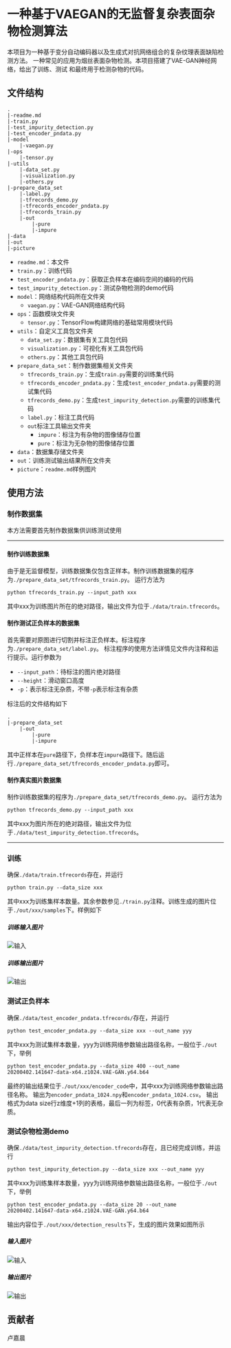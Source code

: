 # 一种基于VAEGAN的无监督复杂表面杂物检测算法
本项目为一种基于变分自动编码器以及生成式对抗网络组合的复杂纹理表面缺陷检测方法。
一种常见的应用为烟丝表面杂物检测。本项目搭建了VAE-GAN神经网络，给出了训练、测试
和最终用于检测杂物的代码。<br>
## 文件结构
```
.
|-readme.md
|-train.py
|-test_impurity_detection.py
|-test_encoder_pndata.py
|-model
    |-vaegan.py
|-ops
    |-tensor.py
|-utils
    |-data_set.py
    |-visualization.py
    |-others.py
|-prepare_data_set
    |-label.py
    |-tfrecords_demo.py
    |-tfrecords_encoder_pndata.py
    |-tfrecords_train.py
    |-out
        |-pure
        |-impure
|-data
|-out
|-picture
```
- `readme.md`：本文件
- `train.py`：训练代码
- `test_encoder_pndata.py`：获取正负样本在编码空间的编码的代码
- `test_impurity_detection.py`：测试杂物检测的demo代码
- `model`：网络结构代码所在文件夹
    - `vaegan.py`：VAE-GAN网络结构代码
- `ops`：函数模块文件夹
    - `tensor.py`：TensorFlow构建网络的基础常用模块代码
- `utils`：自定义工具包文件夹
    - `data_set.py`：数据集有关工具包代码
    - `visualization.py`：可视化有关工具包代码
    - `others.py`：其他工具包代码
- `prepare_data_set`：制作数据集相关文件夹
    - `tfrecords_train.py`：生成`train.py`需要的训练集代码
    - `tfrecords_encoder_pndata.py`：生成`test_encoder_pndata.py`需要的测试集代码
    - `tfrecords_demo.py`：生成`test_impurity_detection.py`需要的训练集代码
    - `label.py`：标注工具代码
    - `out`标注工具输出文件夹
        - `impure`：标注为有杂物的图像储存位置
        - `pure`：标注为无杂物的图像储存位置
- `data`：数据集存储文件夹
- `out`：训练测试输出结果所在文件夹
- `picture`：`readme.md`样例图片
## 使用方法
### 制作数据集
本方法需要首先制作数据集供训练测试使用
***
#### 制作训练数据集
由于是无监督模型，训练数据集仅包含正样本。制作训练数据集的程序为`./prepare_data_set/tfrecords_train.py`。
运行方法为
```
python tfrecords_train.py --input_path xxx
```
其中xxx为训练图片所在的绝对路径，输出文件为位于`./data/train.tfrecords`。
#### 制作测试正负样本的数据集
首先需要对原图进行切割并标注正负样本。标注程序为`./prepare_data_set/label.py`。
标注程序的使用方法详情见文件内注释和运行提示。运行参数为
- `--input_path`：待标注的图片绝对路径
- `--height`：滑动窗口高度
- `-p`：表示标注无杂质，不带`-p`表示标注有杂质


标注后的文件结构如下
```
.
|-prepare_data_set
    |-out
        |-pure
        |-impure
```
其中正样本在`pure`路径下，负样本在`impure`路径下。随后运行`./prepare_data_set/tfrecords_encoder_pndata.py`即可。
#### 制作真实图片数据集
制作训练数据集的程序为`./prepare_data_set/tfrecords_demo.py`。
运行方法为
```
python tfrecords_demo.py --input_path xxx
```
其中xxx为图片所在的绝对路径，输出文件为位于`./data/test_impurity_detection.tfrecords`。
***
### 训练
确保`./data/train.tfrecords`存在，并运行
```
python train.py --data_size xxx
```
其中xxx为训练集样本数量。其余参数参见`./train.py`注释。训练生成的图片位于`./out/xxx/samples`下。样例如下
##### 训练输入图片
![输入](./picture/train_in.png)<br>
##### 训练输出图片
![输出](./picture/train_out.png)<br>
### 测试正负样本
确保`./data/test_encoder_pndata.tfrecords/`存在，并运行
```
python test_encoder_pndata.py --data_size xxx --out_name yyy
```
其中xxx为测试集样本数量，yyy为训练网络参数输出路径名称，一般位于`./out`下，举例
```
python test_encoder_pndata.py --data_size 400 --out_name 20200402.141647-data-x64.z1024.VAE-GAN.y64.b64
```
最终的输出结果位于`./out/xxx/encoder_code`中，其中xxx为训练网络参数输出路径名称。
输出为`encoder_pndata_1024.npy`和`encoder_pndata_1024.csv`。
输出格式为data size行z维度+1列的表格，最后一列为标签，0代表有杂质，1代表无杂质。
### 测试杂物检测demo
确保`./data/test_impurity_detection.tfrecords`存在，且已经完成训练，并运行
```
python test_impurity_detection.py --data_size xxx --out_name yyy
```
其中xxx为训练集样本数量，yyy为训练网络参数输出路径名称，一般位于`./out`下，举例
```
python test_encoder_pndata.py --data_size 20 --out_name 20200402.141647-data-x64.z1024.VAE-GAN.y64.b64
```
输出内容位于`./out/xxx/detection_results`下，生成的图片效果如图所示
##### 输入图片
![输入](./picture/detection_in.bmp)<br>
##### 输出图片
![输出](./picture/detection_out.bmp)<br>

## 贡献者
卢嘉晨
